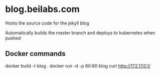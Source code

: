 # blog.beilabs.com
Hosts the source code for the jekyll blog

Automatically builds the master branch and deploys to kubernetes when pushed

## Docker commands
docker build -t blog .
docker run -d -p 80:80 blog
curl http://172.17.0.1/
